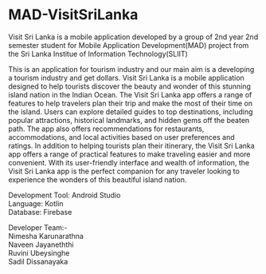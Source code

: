# MAD-VisitSriLanka
Visit Sri Lanka is a mobile application developed by a group of 2nd year 2nd semester student for Mobile Application Development(MAD) project from the Sri Lanka Institue of Information Technology(SLIIT)

This is an application for tourism industry and our main aim is a developing a tourism industry and get dollars. Visit Sri Lanka is a mobile application designed to help tourists discover the beauty and wonder of this stunning island nation in the Indian Ocean. The Visit Sri Lanka app offers a range of features to help travelers plan their trip and make the most of their time on the island. Users can explore detailed guides to top destinations, including popular attractions, historical landmarks, and hidden gems off the beaten path. The app also offers recommendations for restaurants, accommodations, and local activities based on user preferences and ratings. In addition to helping tourists plan their itinerary, the Visit Sri Lanka app offers a range of practical features to make traveling easier and more convenient. With its user-friendly interface and wealth of information, the Visit Sri Lanka app is the perfect companion for any traveler looking to experience the wonders of this beautiful island nation.

Development Tool: Android Studio  
Language: Kotlin  
Database: Firebase

Developer Team:-  
Nimesha Karunarathna  
Naveen Jayaneththi  
Ruvini Ubeysinghe  
Sadil Dissanayaka
